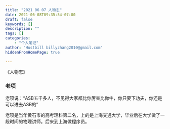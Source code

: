 ```yaml
---
title: "2021 06 07 人物志"
date: 2021-06-08T09:35:54-07:00
draft: false
keywords: []
description: ""
tags: []
categories: 
    - "个人笔记"
author: "Hustbill billyzhang2010@gmail.com"
hiddenFromHomePage: true

---
```






《人物志》

### 老项

老项说：“ASB五千多人，不见得大家都比你厉害比你牛，你只要下功夫，你还是可以进去ASB的”

老项是当年黄石市的高考理科第二名，上的是上海交通大学，毕业后在大学做了一段时间的物理讲师。后来到上海做程序员。

